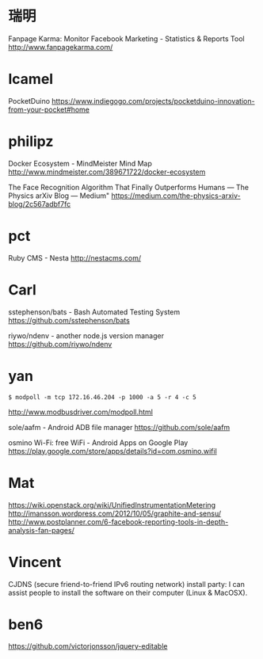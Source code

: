 


# 瑞明

Fanpage Karma: Monitor Facebook Marketing - Statistics & Reports Tool
<http://www.fanpagekarma.com/>  

# lcamel

PocketDuino
<https://www.indiegogo.com/projects/pocketduino-innovation-from-your-pocket#home>  

# philipz

Docker Ecosystem - MindMeister Mind Map
<http://www.mindmeister.com/389671722/docker-ecosystem>  

The Face Recognition Algorithm That Finally Outperforms Humans — The Physics arXiv Blog — Medium" <https://medium.com/the-physics-arxiv-blog/2c567adbf7fc>  

# pct

Ruby CMS - Nesta
<http://nestacms.com/>  

# Carl

sstephenson/bats - Bash Automated Testing System
<https://github.com/sstephenson/bats>  

riywo/ndenv - another node.js version manager
<https://github.com/riywo/ndenv>  

# yan



    $ modpoll -m tcp 172.16.46.204 -p 1000 -a 5 -r 4 -c 5


<http://www.modbusdriver.com/modpoll.html>  

sole/aafm - Android ADB file manager
<https://github.com/sole/aafm>  

osmino Wi-Fi: free WiFi - Android Apps on Google Play
<https://play.google.com/store/apps/details?id=com.osmino.wifil>  

# Mat

<https://wiki.openstack.org/wiki/UnifiedInstrumentationMetering>  
<http://imansson.wordpress.com/2012/10/05/graphite-and-sensu/>  
<http://www.postplanner.com/6-facebook-reporting-tools-in-depth-analysis-fan-pages/>  

# Vincent

CJDNS (secure friend-to-friend IPv6 routing network) install party: I can assist people to install the software on their computer (Linux & MacOSX).

# ben6


<https://github.com/victorjonsson/jquery-editable>  